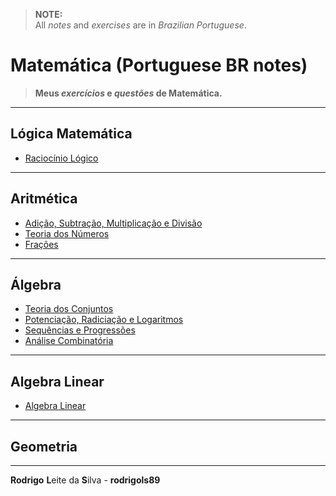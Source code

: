 > **NOTE:**  
> All *notes* and *exercises* are in *Brazilian Portuguese*.

# Matemática (Portuguese BR notes)

> **Meus *exercícios* e *questões* de Matemática.**  

---

## Lógica Matemática

 - [Raciocínio Lógico](modules/logic)

---

## Aritmética

 - [Adição, Subtração, Multiplicação e Divisão](modules/add-sub-mult-div)
 - [Teoria dos Números](modules/number-theory)
 - [Frações](modules/fractions)

---

## Álgebra

 - [Teoria dos Conjuntos](modules/set-theory)
 - [Potenciação, Radiciação e Logaritmos](modules/exp-rad-log)
 - [Sequências e Progressões](modules/sequences-progressions)
 - [Análise Combinatória](modules/combinatorial-analysis)

---

## Algebra Linear

 - [Algebra Linear](modules/linear-algebra)


---

## Geometria

---

**Rodrigo** **L**eite da **S**ilva - **rodrigols89**
